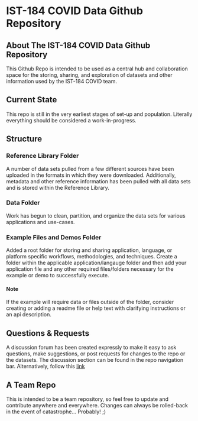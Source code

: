 # IST-184 COVID Data Github Repository
## About The IST-184 COVID Data Github Repository
This Github Repo is intended to be used as a central hub and collaboration space for the storing, sharing, and exploration of datasets and other information used by the IST-184 COVID team.
## Current State
This repo is still in the very earliest stages of set-up and population. Literally everything should be considered a work-in-progress.
## Structure
### Reference Library Folder
A number of data sets pulled from a few different sources have been uploaded in the formats in which they were downloaded. Additionally, metadata and other reference information has been pulled with all data sets and is stored within the Reference Library.
### Data Folder
Work has begun to clean, partition, and organize the data sets for various applications and use-cases.
### Example Files and Demos Folder
Added a root folder for storing and sharing application, language, or platform specific workflows, methodologies, and techniques. Create a folder within the applicable application/langauge folder and then add your application file and any other required files/folders necessary for the example or demo to successfully execute. 
#### Note
If the example will require data or files outside of the folder, consider creating or adding a readme file or help text with clarifying instructions or an api description.
## Questions & Requests
A discussion forum has been created expressly to make it easy to ask questions, make suggestions, or post requests for changes to the repo or the datasets. The discussion section can be found in the repo navigation bar. Alternatively, follow this [link](https://github.com/mwmckenzie/ISTCovidTeam/discussions/1)
## A Team Repo
This is intended to be a team repository, so feel free to update and contribute anywhere and everywhere. Changes can always be rolled-back in the event of catastrophe... Probably! ;)
